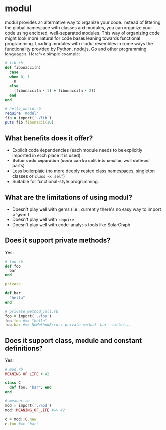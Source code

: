 # modul

modul provides an alternative way to organize your code. Instead of littering the global namespace with classes and modules, you can organize your code using enclosed, well-separated modules. This way of organizing code might look more natural for code bases leaning towards functional programming. Loading modules with modul resembles in some ways the functionality provided by Python, node.js, Go and other programming languages. Here's a simple example:

```ruby
# fib.rb
def fibonacci(n)
  case
  when 0, 1
    n
  else
    (fibonacci(n - 1) + fibonacci(n - 2))
  end
end

# hello_world.rb
require 'modul'
fib = import('./fib')
puts fib.fibonacci(10)
```

## What benefits does it offer?

- Explicit code dependencies (each module needs to be explicitly imported in each place it is used).
- Better code separation (code can be split into smaller, well defined parts)
- Less boilerplate (no more deeply nested class namespaces, singleton classes or `class << self`)
- Suitable for functional-style programming.

## What are the limitations of using modul?

- Doesn't play well with gems (i.e., currently there's no easy way to import a 'gem')
- Doesn't play well with `require`
- Doesn't play well with code-analysis tools like SolarGraph

## Does it support private methods?

Yes:

```ruby
# foo.rb
def foo
  bar
end

private

def bar
  "hello"
end

# private_method_call.rb
foo = import('./foo')
foo.foo #=> "hello"
foo.bar #=> NoMethodError: private method `bar' called...
```

## Does it support class, module and constant definitions?

Yes:

```ruby
# mod.rb
MEANING_OF_LIFE = 42

class C
  def foo; "bar"; end
end

# meaner.rb
mod = import('./mod')
mod::MEANING_OF_LIFE #=> 42

c = mod::C.new
c.foo #=> "bar"
```
